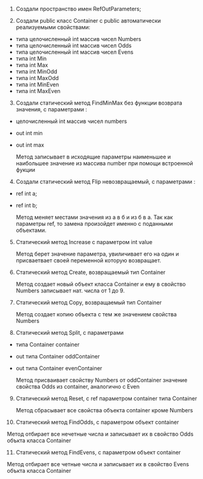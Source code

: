 1. Создали пространство имен RefOutParameters;

2. Создали public класс Container c public автоматически реализуемыми свойствами:
- типа целочисленный int массив чисел Numbers
- типа целочисленный int массив чисел Odds
- типа целочисленный int массив чисел Evens
- типа int Min
- типа int Max
- типа int MinOdd
- типа int MaxOdd
- типа int MinEven
- типа int MaxEven

3. Создали статический метод FindMinMax без функции возврата значения, с параметрами :
 - целочисленный int массив чисел numbers
 - out int min
 - out int max

   Метод записывает в исходящие параметры наименьшее и наибольшее значение из 
   массива number при помощи встроенной фукции

4. Создали статический метод Flip невозвращаемый, с параметрами :
 - ref int a;
 - ref int b;

   Метод меняет местами значения из а в б и из б в а. 
   Так как параметры ref, то замена произойдет именно с поданными объектами.

5. Статический метод Increase с параметром int value

   Метод берет значение параметра, увиличивает его на один 
   и присваетвает своей переменной которую возвращает.

6. Статический метод Create, возвращаемый тип Container

   Метод создает новый объект класса Container и ему в свойство Numbers записывает нат. числа от 1 до 9.

7. Статический метод Copy, возвращаемый тип Container
 
   Метод создает копию объекта с тем же значением свойства Numbers

8. Статический метод Split, с параметрами
 - типа Container container
 - out типа Container oddContainer
 - out типа Container evenContainer

   Метод присваивает cвойству Numbers от oddContainer значение свойства Odds из сontainer, аналогично с Even

9. Статический метод Reset, c ref параметром сontainer типа Container
 
   Метод сбрасывает все свойства объекта container кроме Numbers

10. Статический метод FindOdds, с параметром объект container

   Метод отбирает все нечетные числа и записывает их в свойство Odds объкта класса Container

11. Статический метод FindEvens, с параметром объект container

   Метод отбирает все четные числа и записывает их в свойство Evens объкта класса Container

